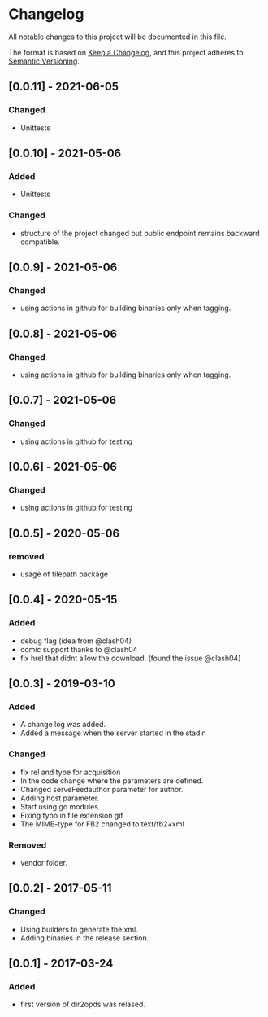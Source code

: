 # Changelog
All notable changes to this project will be documented in this file.

The format is based on [Keep a Changelog](https://keepachangelog.com/en/1.0.0/),
and this project adheres to [Semantic Versioning](https://semver.org/spec/v2.0.0.html).

## [0.0.11] - 2021-06-05
### Changed
- Unittests

## [0.0.10] - 2021-05-06
### Added
- Unittests

### Changed
- structure of the project changed but public endpoint remains backward compatible.

## [0.0.9] - 2021-05-06
### Changed
- using actions in github for building binaries only when tagging.

## [0.0.8] - 2021-05-06
### Changed
- using actions in github for building binaries only when tagging.

## [0.0.7] - 2021-05-06
### Changed
- using actions in github for testing

## [0.0.6] - 2021-05-06
### Changed
- using actions in github for testing

## [0.0.5] - 2020-05-06
### removed
- usage of filepath package

## [0.0.4] - 2020-05-15
### Added
- debug flag (idea from @clash04)
- comic support thanks to @clash04
- fix hrel that didnt allow the download. (found the issue @clash04)

## [0.0.3] - 2019-03-10
### Added
- A change log was added.
- Added a message when the server started in the stadin

### Changed
- fix rel and type for acquisition
- In the code change where the parameters are defined.
- Changed serveFeedauthor parameter for author.
- Adding host parameter.
- Start using go modules.
- Fixing typo in file extension gif
- The MIME-type for FB2 changed to text/fb2+xml

### Removed
- vendor folder.


## [0.0.2] - 2017-05-11
### Changed
- Using builders to generate the xml.
- Adding binaries in the release section.

## [0.0.1] - 2017-03-24
### Added
- first version of dir2opds was relased.